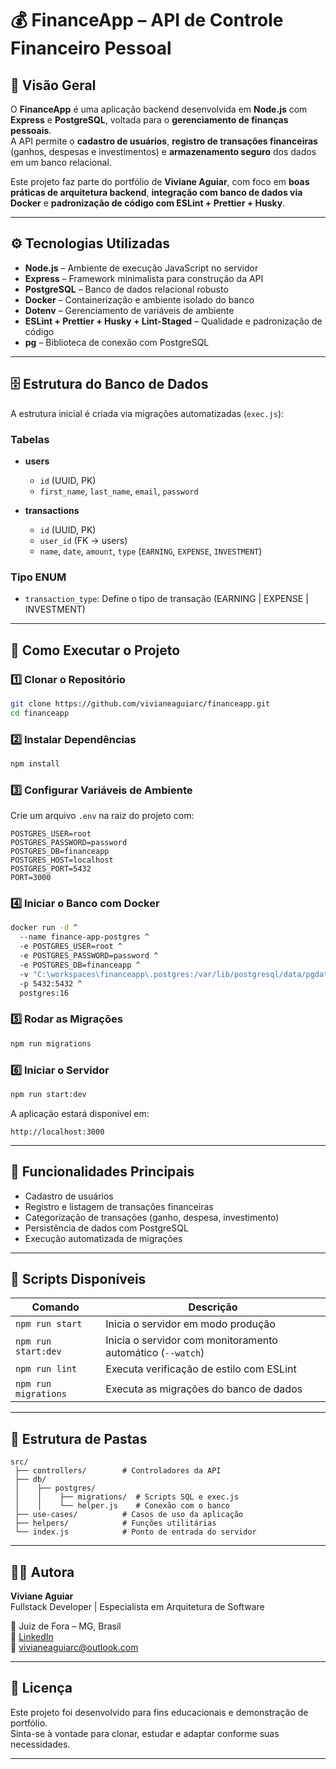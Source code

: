 # 💰 FinanceApp – API de Controle Financeiro Pessoal

## 🧩 Visão Geral
O **FinanceApp** é uma aplicação backend desenvolvida em **Node.js** com **Express** e **PostgreSQL**, voltada para o **gerenciamento de finanças pessoais**.  
A API permite o **cadastro de usuários**, **registro de transações financeiras** (ganhos, despesas e investimentos) e **armazenamento seguro** dos dados em um banco relacional.

Este projeto faz parte do portfólio de **Viviane Aguiar**, com foco em **boas práticas de arquitetura backend**, **integração com banco de dados via Docker** e **padronização de código com ESLint + Prettier + Husky**.

---

## ⚙️ Tecnologias Utilizadas
- **Node.js** – Ambiente de execução JavaScript no servidor  
- **Express** – Framework minimalista para construção da API  
- **PostgreSQL** – Banco de dados relacional robusto  
- **Docker** – Containerização e ambiente isolado do banco  
- **Dotenv** – Gerenciamento de variáveis de ambiente  
- **ESLint + Prettier + Husky + Lint-Staged** – Qualidade e padronização de código  
- **pg** – Biblioteca de conexão com PostgreSQL  

---

## 🗄️ Estrutura do Banco de Dados
A estrutura inicial é criada via migrações automatizadas (`exec.js`):

### Tabelas
- **users**
  - `id` (UUID, PK)  
  - `first_name`, `last_name`, `email`, `password`

- **transactions**
  - `id` (UUID, PK)  
  - `user_id` (FK → users)  
  - `name`, `date`, `amount`, `type` (`EARNING`, `EXPENSE`, `INVESTMENT`)

### Tipo ENUM
- `transaction_type`: Define o tipo de transação (EARNING | EXPENSE | INVESTMENT)

---

## 🚀 Como Executar o Projeto

### 1️⃣ Clonar o Repositório
```bash
git clone https://github.com/vivianeaguiarc/financeapp.git
cd financeapp
```

### 2️⃣ Instalar Dependências
```bash
npm install
```

### 3️⃣ Configurar Variáveis de Ambiente
Crie um arquivo `.env` na raiz do projeto com:

```env
POSTGRES_USER=root
POSTGRES_PASSWORD=password
POSTGRES_DB=financeapp
POSTGRES_HOST=localhost
POSTGRES_PORT=5432
PORT=3000
```

### 4️⃣ Iniciar o Banco com Docker
```bash
docker run -d ^
  --name finance-app-postgres ^
  -e POSTGRES_USER=root ^
  -e POSTGRES_PASSWORD=password ^
  -e POSTGRES_DB=financeapp ^
  -v "C:\workspaces\financeapp\.postgres:/var/lib/postgresql/data/pgdata" ^
  -p 5432:5432 ^
  postgres:16
```

### 5️⃣ Rodar as Migrações
```bash
npm run migrations
```

### 6️⃣ Iniciar o Servidor
```bash
npm run start:dev
```

A aplicação estará disponível em:
```
http://localhost:3000
```

---

## 🧠 Funcionalidades Principais
- Cadastro de usuários  
- Registro e listagem de transações financeiras  
- Categorização de transações (ganho, despesa, investimento)  
- Persistência de dados com PostgreSQL  
- Execução automatizada de migrações  

---

## 🧰 Scripts Disponíveis
| Comando | Descrição |
|----------|------------|
| `npm run start` | Inicia o servidor em modo produção |
| `npm run start:dev` | Inicia o servidor com monitoramento automático (`--watch`) |
| `npm run lint` | Executa verificação de estilo com ESLint |
| `npm run migrations` | Executa as migrações do banco de dados |

---

## 🧱 Estrutura de Pastas
```
src/
 ├── controllers/        # Controladores da API
 ├── db/
 │    ├── postgres/
 │    │    ├── migrations/  # Scripts SQL e exec.js
 │    │    └── helper.js    # Conexão com o banco
 ├── use-cases/          # Casos de uso da aplicação
 ├── helpers/            # Funções utilitárias
 └── index.js            # Ponto de entrada do servidor
```

---

## 👩‍💻 Autora
**Viviane Aguiar**  
Fullstack Developer | Especialista em Arquitetura de Software  

📍 Juiz de Fora – MG, Brasil  
🔗 [LinkedIn](https://www.linkedin.com/in/vivianeaguiarc)  
📧 vivianeaguiarc@outlook.com  

---

## 🏁 Licença
Este projeto foi desenvolvido para fins educacionais e demonstração de portfólio.  
Sinta-se à vontade para clonar, estudar e adaptar conforme suas necessidades.

---
